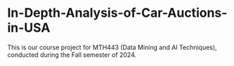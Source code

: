 # In-Depth-Analysis-of-Car-Auctions-in-USA
This is our course project for MTH443 (Data Mining and AI Techniques), conducted during the Fall semester of 2024.
